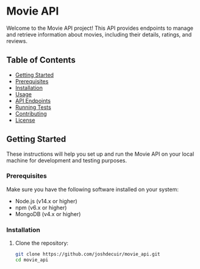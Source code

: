 # Movie API

Welcome to the Movie API project! This API provides endpoints to manage and retrieve information about movies, including their details, ratings, and reviews.

## Table of Contents

- [Getting Started](#getting-started)
- [Prerequisites](#prerequisites)
- [Installation](#installation)
- [Usage](#usage)
- [API Endpoints](#api-endpoints)
- [Running Tests](#running-tests)
- [Contributing](#contributing)
- [License](#license)

## Getting Started

These instructions will help you set up and run the Movie API on your local machine for development and testing purposes.

### Prerequisites

Make sure you have the following software installed on your system:

- Node.js (v14.x or higher)
- npm (v6.x or higher)
- MongoDB (v4.x or higher)

### Installation

1. Clone the repository:
   ```bash
   git clone https://github.com/joshdecuir/movie_api.git
   cd movie_api
